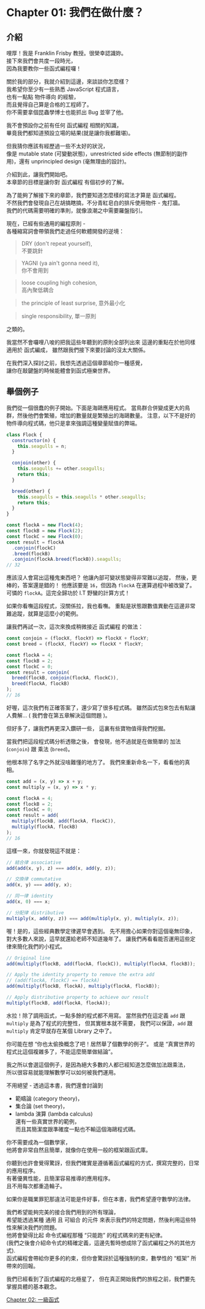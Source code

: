 # Chapter 01: 我們在做什麼？

## 介紹

哩厚！我是 Franklin Frisby 教授。很榮幸認識妳。  
接下來我們會共度一段時光，  
因為我要教你一些函式編程囉！  

關於我的部分，我就介紹到這邊，來談談你怎麼樣？  
我希望你至少有一些熟悉 JavaScript 程式語言，  
也有一點點 物件導向 的經驗，  
而且覺得自己算是合格的工程師了。  
你不需要拿個昆蟲學博士也能抓出 Bug 並宰了他。  

我不會預設你之前有任何 函式編程 相關的知識，  
畢竟我們都知道預設立場的結果(就是讓你我都難堪)。  

但我猜你應該有經歷過一些不太好的狀況，  
像是 mutable state (可變動狀態)，unrestricted side effects (無節制的副作用)，還有 unprincipled design (毫無理由的設計)。  

介紹到此，讓我們開始吧。  
本章節的目標是讓你對 函式編程 有個初步的了解。  

為了能夠了解接下來的章節，我們要知道怎麼樣的寫法才算是 函式編程。  
不然我們會發現自己在胡搞瞎搞，不分青紅皂白的排斥使用物件 - 鬼打牆。  
我們的代碼需要明確的準則，就像浪潮之中需要羅盤指引。  

現在，已經有些通用的編程原則 -  
各種縮寫詞會帶領我們走過任何軟體開發的逆境：  

> DRY (don't repeat yourself),  
> 不要跳針  

> YAGNI (ya ain't gonna need it),  
> 你不會用到  

> loose coupling high cohesion,  
> 高內聚低耦合

> the principle of least surprise,
> 意外最小化

> single responsibility,
> 單一原則

之類的。

我當然不會囉哩八唆的把我這些年聽到的原則全部列出來
這邊的重點在於他同樣適用於 函式編成，
雖然跟我們接下來要討論的沒太大關係。

在我們深入探討之前，我想先透過這個章節給你一種感覺，  
讓你在敲鍵盤的時候能體會到函式極樂世界。  

<!--BREAK-->

## 舉個例子

我們從一個很蠢的例子開始。下面是海鷗應用程式。
當鳥群合併變成更大的鳥群，然後他們會繁殖，增加的數量就是繁殖出的海鷗數量。
注意，以下不是好的物件導向程式碼，他只是拿來強調這種變量賦值的弊端。

```js
class Flock {
  constructor(n) {
    this.seagulls = n;
  }

  conjoin(other) {
    this.seagulls += other.seagulls;
    return this;
  }

  breed(other) {
    this.seagulls = this.seagulls * other.seagulls;
    return this;
  }
}

const flockA = new Flock(4);
const flockB = new Flock(2);
const flockC = new Flock(0);
const result = flockA
  .conjoin(flockC)
  .breed(flockB)
  .conjoin(flockA.breed(flockB)).seagulls;
// 32
```

應該沒人會寫出這種鬼東西吧？
他讓內部可變狀態變得非常難以追蹤，
然後，更棒的，答案還是錯的！
他應該要是 `16`，但因為 `flockA` 在運算過程中被改變了。
可憐的 `flockA`。這完全歸功於 I.T 野蠻的計算方式！

如果你看嘸這段程式，沒關係拉，我也看嘸。
重點是狀態跟數值異動在這邊非常難追蹤，就算是這麼小的範例。

讓我們再試一次，這次來換成稍微接近 函式編程 的做法：

```js
const conjoin = (flockX, flockY) => flockX + flockY;
const breed = (flockX, flockY) => flockX * flockY;

const flockA = 4;
const flockB = 2;
const flockC = 0;
const result = conjoin(
  breed(flockB, conjoin(flockA, flockC)),
  breed(flockA, flockB)
);
// 16
```

好喔，這次我們有正確答案了，還少寫了很多程式碼。
雖然函式包來包去有點讓人費解... ( 我們會在第五章解決這個問題 )。

但好多了，讓我們再更深入鑽研一些，
這裏有些寶物值得我們挖掘。

當我們把這段程式碼分析透徹之後，
會發現，他不過就是在做簡單的 加法 (`conjoin`) 跟 乘法 (`breed`)。

他根本除了名字之外就沒啥難懂的地方了。
我們來重新命名一下，看看他的真相。

```js
const add = (x, y) => x + y;
const multiply = (x, y) => x * y;

const flockA = 4;
const flockB = 2;
const flockC = 0;
const result = add(
  multiply(flockB, add(flockA, flockC)),
  multiply(flockA, flockB)
);
// 16
```

這樣一來，你就發現這不就是：

```js
// 結合律 associative
add(add(x, y), z) === add(x, add(y, z));

// 交換律 commutative
add(x, y) === add(y, x);

// 同一律 identity
add(x, 0) === x;

// 分配律 distributive
multiply(x, add(y, z)) === add(multiply(x, y), multiply(x, z));
```

喔！是的，這些經典數學定律遲早會遇到。
先不用擔心如果你對這個毫無印象，
對大多數人來說，這早就還給老師不知道幾年了。
讓我們再看看能否運用這些定律來簡化我們的小程式。

```js
// Original line
add(multiply(flockB, add(flockA, flockC)), multiply(flockA, flockB));

// Apply the identity property to remove the extra add
// (add(flockA, flockC) == flockA)
add(multiply(flockB, flockA), multiply(flockA, flockB));

// Apply distributive property to achieve our result
multiply(flockB, add(flockA, flockA));
```

水拉！除了調用函式，一點多餘的程式都不用寫。
當然我們在這定義 `add` 跟 `multiply` 是為了程式的完整性，
但其實根本就不需要，
我們可以保證，`add` 跟 `multiply` 肯定早就存在某個 Library 之中了。

你可能在想 “你也太偷換概念了吧！居然舉了個數學的例子”。
或是 “真實世界的程式比這個複雜多了，不能這麼簡單做結論”。

我之所以會選這個例子，是因為絕大多數的人都已經知道怎麼做加法跟乘法，   
所以很容易就能理解數學可以如何被我們運用。   

不用絕望 -
透過這本書，我們還會討論到 
- 範疇論 (category theory)， 
- 集合論 (set theory)， 
- lambda 演算 (lambda calculus)  
還有一些真實世界的範例，   
而且其簡潔度跟準確度一點也不輸這個海鷗程式碼。   

你不需要成為一個數學家，  
他將會非常自然且簡單，就像你在使用一般的框架跟函式庫。   

你聽到也許會覺得驚訝，但我們確實是遵循著函式編程的方式，撰寫完整的，日常的應用程序。  
有著優異性能，且簡潔容易推導的應用程序。  
且不用每次都重造輪子。  

如果你是職業罪犯那違法可能是件好事，但在本書，我們希望遵守數學的法律。  

我們希望能夠完美的接合我們用到的所有理論，  
希望能透過某種 通用 且 可組合 的元件 來表示我們的特定問題，然後利用這些特性來解決我們的問題。  
他將會變得比起 命令式編程那種 “只能跑” 的程式碼來的更有紀律。      
(我們之後會介紹命令式的精確定義，這邊先暫時想成除了函式編程之外的其他方式).   
函式編程會帶給你更多的約束，但你會驚訝於這種強制約束，數學性的 “框架” 所帶來的回報。  

我們已經看到了函式編程的北極星了，
但在真正開始我們的旅程之前，我們要先掌握具體的基本觀念。

[Chapter 02: 一級函式](ch02.md)
